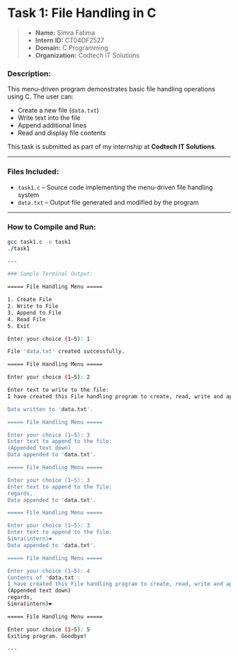# Task 1: File Handling in C

> - **Name:** Simra Fatima  
> - **Intern ID:** CT04DF2527  
> - **Domain:** C Programming  
> - **Organization:** Codtech IT Solutions  

### Description:
This menu-driven program demonstrates basic file handling operations using C. The user can:
- Create a new file (`data.txt`)
- Write text into the file
- Append additional lines
- Read and display file contents

This task is submitted as part of my internship at **Codtech IT Solutions**.

---

### Files Included:
- `task1.c` – Source code implementing the menu-driven file handling system
- `data.txt` – Output file generated and modified by the program

---

### How to Compile and Run:

```sh
gcc task1.c -o task1
./task1

---

### Sample Terminal Output:

===== File Handling Menu =====

1. Create File
2. Write to File
3. Append to File
4. Read File
5. Exit

Enter your choice (1–5): 1 

File 'data.txt' created successfully.

===== File Handling Menu =====

Enter your choice (1–5): 2

Enter text to write to the file:
I have created this File handling program to create, read, write and append. This is my first task from my C Programming internship provided by Codtech. I'm thankful and grateful to work for them. (written to file earlier)

Data written to 'data.txt'.

===== File Handling Menu =====

Enter your choice (1–5): 3
Enter text to append to the file:
(Appended text down)
Data appended to 'data.txt'.

===== File Handling Menu =====

Enter your choice (1–5): 3
Enter text to append to the file:
regards,
Data appended to 'data.txt'.

===== File Handling Menu =====

Enter your choice (1–5): 3
Enter text to append to the file:
Simra(intern)❤︎
Data appended to 'data.txt'.

===== File Handling Menu =====

Enter your choice (1–5): 4
Contents of 'data.txt':
I have created this File handling program to create, read, write and append. This is my first task from my C Programming internship provided by Codtech. I'm thankful and grateful to work for them. (written to file earlier)
(Appended text down)
regards,
Simra(intern)❤︎

===== File Handling Menu =====

Enter your choice (1–5): 5
Exiting program. Goodbye!

---
